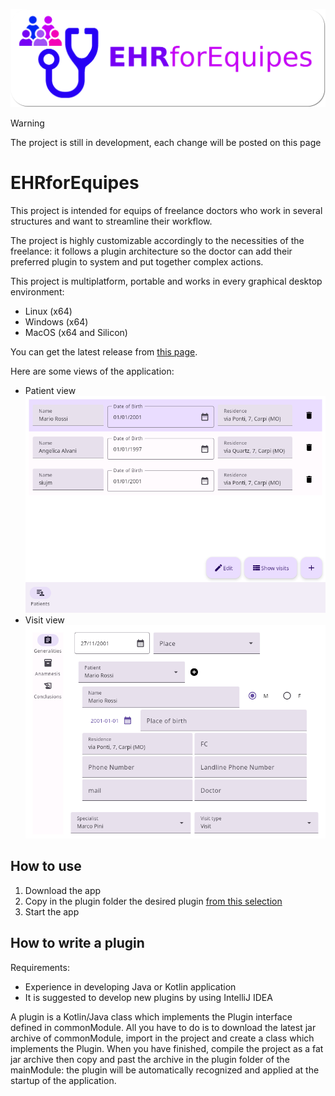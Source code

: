 ![banner](images/banner.png)

> [!WARNING]
> The project is still in development, each change will be posted on this page

# EHRforEquipes
This project is intended for equips of freelance doctors who work in several structures and want to streamline their workflow.

The project is highly customizable accordingly to the necessities of the freelance: it follows a plugin architecture so the doctor can add their preferred plugin to system and put together complex actions.

This project is multiplatform, portable and works in every graphical desktop environment:
- Linux (x64)
- Windows (x64)
- MacOS (x64 and Silicon)

You can get the latest release from [this page]().

Here are some views of the application:
- Patient view ![patient_view](images/patient_view.png)
- Visit view ![visit_view](images/visit_view.png)

## How to use
1. Download the app
2. Copy in the plugin folder the desired plugin [from this selection]()
3. Start the app

## How to write a plugin
Requirements: 
- Experience in developing Java or Kotlin application
- It is suggested to develop new plugins by using  IntelliJ IDEA

A plugin is a Kotlin/Java class which implements the Plugin interface defined in commonModule. All you have to do is to download the latest jar archive of commonModule, import in the project and create a class which implements the Plugin. When you have finished, compile the project as a fat jar archive then copy and past the archive in the plugin folder of the mainModule: the plugin will be automatically recognized and applied at the startup of the application.
